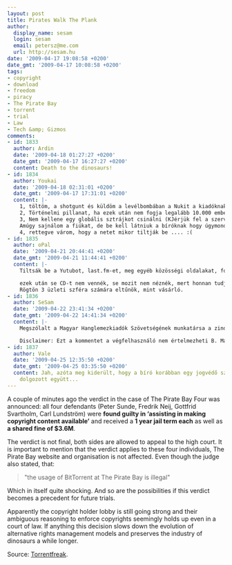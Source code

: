 ```yaml
---
layout: post
title: Pirates Walk The Plank
author:
  display_name: sesam
  login: sesam
  email: petersz@me.com
  url: http://sesam.hu
date: '2009-04-17 19:08:58 +0200'
date_gmt: '2009-04-17 10:08:58 +0200'
tags:
- copyright
- download
- freedom
- piracy
- The Pirate Bay
- torrent
- trial
- Law
- Tech &amp; Gizmos
comments:
- id: 1833
  author: Ardin
  date: '2009-04-18 01:27:27 +0200'
  date_gmt: '2009-04-17 16:27:27 +0200'
  content: Death to the dinosaurs!
- id: 1834
  author: Youkai
  date: '2009-04-18 02:31:01 +0200'
  date_gmt: '2009-04-17 17:31:01 +0200'
  content: |-
    1, töltöm, a shotgunt és küldöm a levélbombában a Nukit a kiadóknak...(gombafelhő forever..)
    2, Történelmi pillanat, ha ezek után nem fogja legalább 10.000 ember meglincselni a résztvevő kiadókat, akkor megérdemeljük.
    3, Nem kellene egy globális sztrájkot csinálni (KJérjük fel a szervezésre Graskót Ő nagy ebben :) ), hogy ne vegyél semmit, se cd-t sem mp3-t  sehonnan 6 hónapig, kiderülne gyorsan, hogy mi is éri meg a kiadóknak.
    Amúgy sajnálom a fiúkat, de be kell látniuk a bíróknak hogy úgymond, a szellem kiszabadult, a palackból vissza már nem lehet csomagolni.
    4, rettegve várom, hogy a netet mikor tiltják be .... :(
- id: 1835
  author: oPal
  date: '2009-04-21 20:44:41 +0200'
  date_gmt: '2009-04-21 11:44:41 +0200'
  content: |-
    Tiltsák be a Yutubot, last.fm-et, meg egyéb közösségi oldalakat, fórumokat, hogy ne is tudjam meg, mit érdemes hallgatni. de akkor minek az internet-előfizetés?

    ezek után se CD-t nem vennék, se mozit nem néznék, mert honnan tudjam mit érdemes, se netre nem költenék mert minek.
    Rögtön 3 üzleti szféra számára eltűnök, mint vásárló.
- id: 1836
  author: SeSam
  date: '2009-04-22 23:41:34 +0200'
  date_gmt: '2009-04-22 14:41:34 +0200'
  content: |-
    Megszólalt a Magyar Hanglemezkiadók Szövetségének munkatársa a zindexen (<a href="http://index.hu/velemeny/jegyzet/2009/04/22/a_pirate_bay_es_a_kalozok_nagykepusege/" rel="nofollow">A Pirate Bay és a kalózok nagyképűsége</a>) és megmutatta <a href="http://bedemarton.tumblr.com/post/98900156/mi-a-szellemi-term-k-lop-sa" rel="nofollow">mi a szellemi termék lopása</a>.

    Disclaimer: Ezt a kommentet a végfelhasználó nem értelmezheti B. Márton bármilyen működésével való egyetértéssel.
- id: 1837
  author: Vale
  date: '2009-04-25 12:35:50 +0200'
  date_gmt: '2009-04-25 03:35:50 +0200'
  content: Jah, azóta meg kiderült, hogy a bíró korábban egy jogvédő szervezettel
    dolgozott együtt...
---
```


A couple of minutes ago the verdict in the case of The Pirate Bay Four was announced: all four defendants (Peter Sunde, Fredrik Neij, Gottfrid Svartholm, Carl Lundström) were **found guilty in ‘assisting in making copyright content available’** and received a **1 year jail term each** as well as **a shared fine of $3.6M**.

The verdict is not final, both sides are allowed to appeal to the high court. It is important to mention that the verdict applies to these four individuals, The Pirate Bay website and organisation is not affected. Even though the judge also stated, that:

> "the usage of BitTorrent at The Pirate Bay is illegal"

Which in itself quite shocking. And so are the possibilities if this verdict becomes a precedent for future trials.

Apparently the copyright holder lobby is still going strong and their ambiguous reasoning to enforce copyrights seemingly holds up even in a court of law. If anything this decision slows down the evolution of alternative rights management models and preserves the industry of dinosaurs a while longer.

Source: [Torrentfreak](http://torrentfreak.com/the-pirate-bay-trial-the-verdict-090417).
